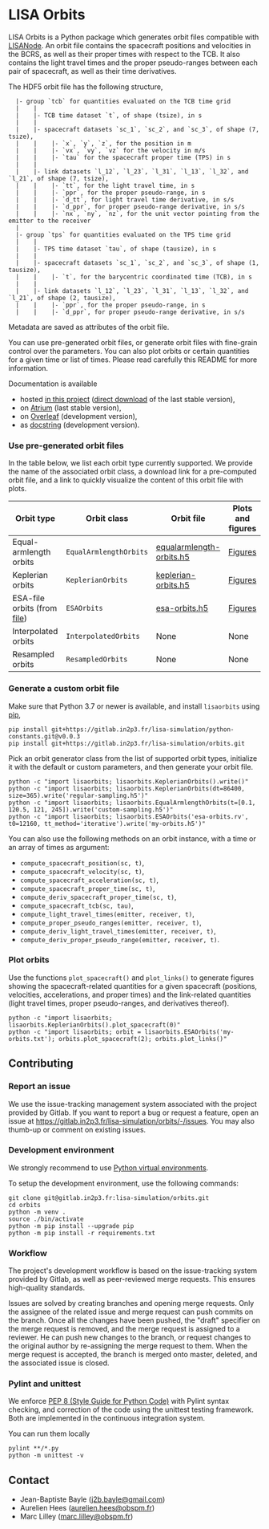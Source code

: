 # LISA Orbits

LISA Orbits is a Python package which generates orbit files compatible with [LISANode](https://gitlab.in2p3.fr/j2b.bayle/LISANode). An orbit file contains the spacecraft positions and velocities in the BCRS, as well as their proper times with respect to the TCB. It also contains the light travel times and the proper pseudo-ranges between each pair of spacecraft, as well as their time derivatives.

The HDF5 orbit file has the following structure,
```
  |- group `tcb` for quantities evaluated on the TCB time grid
  |    |
  |    |- TCB time dataset `t`, of shape (tsize), in s
  |    |
  |    |- spacecraft datasets `sc_1`, `sc_2`, and `sc_3`, of shape (7, tsize),
  |    |    |- `x`, `y`, `z`, for the position in m
  |    |    |- `vx`, `vy`, `vz` for the velocity in m/s
  |    |    |- `tau` for the spacecraft proper time (TPS) in s
  |    |
  |    |- link datasets `l_12`, `l_23`, `l_31`, `l_13`, `l_32`, and `l_21`, of shape (7, tsize),
  |    |    |- `tt`, for the light travel time, in s
  |    |    |- `ppr`, for the proper pseudo-range, in s
  |    |    |- `d_tt`, for light travel time derivative, in s/s
  |    |    |- `d_ppr`, for proper pseudo-range derivative, in s/s
  |    |    |- `nx`, `ny`, `nz`, for the unit vector pointing from the emitter to the receiver   
  |
  |- group `tps` for quantities evaluated on the TPS time grid
  |    |
  |    |- TPS time dataset `tau`, of shape (tausize), in s
  |    |
  |    |- spacecraft datasets `sc_1`, `sc_2`, and `sc_3`, of shape (1, tausize),
  |    |    |- `t`, for the barycentric coordinated time (TCB), in s
  |    |
  |    |- link datasets `l_12`, `l_23`, `l_31`, `l_13`, `l_32`, and `l_21`, of shape (2, tausize),
  |    |    |- `ppr`, for the proper pseudo-range, in s
  |    |    |- `d_ppr`, for proper pseudo-range derivative, in s/s
```

Metadata are saved as attributes of the orbit file.

You can use pre-generated orbit files, or generate orbit files with fine-grain control over the parameters. You can also plot orbits or certain quantities for a given time or list of times. Please read carefully this README for more information.

Documentation is available
* hosted [in this project](https://gitlab.in2p3.fr/lisa-simulation/orbits/-/blob/master/docs/LISA_Orbit_Simulation_Model.pdf) ([direct download](https://gitlab.in2p3.fr/lisa-simulation/orbits/-/raw/master/docs/LISA_Orbit_Simulation_Model.pdf?inline=false) of the last stable version),
* on [Atrium](https://atrium.in2p3.fr/9dc7bc5d-4ba8-49f8-8b8f-aa33ae537eb9) (last stable version),
* on [Overleaf](https://www.overleaf.com/read/smnkbbbqhscj) (development version),
* as [docstring](https://gitlab.in2p3.fr/lisa-simulation/orbits/-/blob/master/lisaorbits/generators.py) (development version).

### Use pre-generated orbit files

In the table below, we list each orbit type currently supported. We provide the name of the associated orbit class, a download link for a pre-computed orbit file, and a link to quickly visualize the content of this orbit file with plots.

| Orbit type | Orbit class | Orbit file | Plots and figures |
|------------|-------------|------------|-------------------|
| Equal-armlength orbits | `EqualArmlengthOrbits` | [equalarmlength-orbits.h5](https://gitlab.in2p3.fr/lisa-simulation/orbits/-/jobs/artifacts/master/raw/equalarmlength-orbits.h5?job=equalarmlength-orbits) | [Figures](https://gitlab.in2p3.fr/lisa-simulation/orbits/-/jobs/artifacts/master/browse?job=equalarmlength-orbits) |
| Keplerian orbits | `KeplerianOrbits` | [keplerian-orbits.h5](https://gitlab.in2p3.fr/lisa-simulation/orbits/-/jobs/artifacts/master/raw/keplerian-orbits.h5?job=keplerian-orbits) | [Figures](https://gitlab.in2p3.fr/lisa-simulation/orbits/-/jobs/artifacts/master/browse?job=keplerian-orbits) |
| ESA-file orbits (from [file](https://gitlab.in2p3.fr/lisa-simulation/orbits/-/blob/master/tests/esa/LISA2500Mm.rv)) | `ESAOrbits` | [esa-orbits.h5](https://gitlab.in2p3.fr/lisa-simulation/orbits/-/jobs/artifacts/master/raw/esa-orbits.h5?job=esa-orbits) | [Figures](https://gitlab.in2p3.fr/lisa-simulation/orbits/-/jobs/artifacts/master/browse?job=esa-orbits) |
| Interpolated orbits | `InterpolatedOrbits` | None | None |
| Resampled orbits | `ResampledOrbits` | None | None |

### Generate a custom orbit file

Make sure that Python 3.7 or newer is available, and install `lisaorbits` using [pip](https://pip.pypa.io/en/stable/),
```
pip install git+https://gitlab.in2p3.fr/lisa-simulation/python-constants.git@v0.0.3
pip install git+https://gitlab.in2p3.fr/lisa-simulation/orbits.git
```

Pick an orbit generator class from the list of supported orbit types, initialize it with the default or custom parameters, and then generate your orbit file.
```
python -c "import lisaorbits; lisaorbits.KeplerianOrbits().write()"
python -c "import lisaorbits; lisaorbits.KeplerianOrbits(dt=86400, size=365).write('regular-sampling.h5')"
python -c "import lisaorbits; lisaorbits.EqualArmlengthOrbits(t=[0.1, 120.5, 121, 245]).write('custom-sampling.h5')"
python -c "import lisaorbits; lisaorbits.ESAOrbits('esa-orbits.rv', t0=12160, tt_method='iterative').write('my-orbits.h5')"
```

You can also use the following methods on an orbit instance, with a time or an array of times as argument:
* `compute_spacecraft_position(sc, t)`,
* `compute_spacecraft_velocity(sc, t)`,
* `compute_spacecraft_acceleration(sc, t)`,
* `compute_spacecraft_proper_time(sc, t)`,
* `compute_deriv_spacecraft_proper_time(sc, t)`,
* `compute_spacecraft_tcb(sc, tau)`,
* `compute_light_travel_times(emitter, receiver, t)`,
* `compute_proper_pseudo_ranges(emitter, receiver, t)`,
* `compute_deriv_light_travel_times(emitter, receiver, t)`,
* `compute_deriv_proper_pseudo_range(emitter, receiver, t)`.

### Plot orbits

Use the functions `plot_spacecraft()` and `plot_links()` to generate figures showing the spacecraft-related quantities for a given spacecraft (positions, velocities, accelerations, and proper times) and the link-related quantities (light travel times, proper pseudo-ranges, and derivatives thereof).
```
python -c "import lisaorbits; lisaorbits.KeplerianOrbits().plot_spacecraft(0)"
python -c "import lisaorbits; orbit = lisaorbits.ESAOrbits('my-orbits.txt'); orbits.plot_spacecraft(2); orbits.plot_links()"
```

## Contributing

### Report an issue

We use the issue-tracking management system associated with the project provided by Gitlab. If you want to report a bug or request a feature, open an issue at https://gitlab.in2p3.fr/lisa-simulation/orbits/-/issues. You may also thumb-up or comment on existing issues.

### Development environment

We strongly recommend to use [Python virtual environments](https://docs.python.org/3/tutorial/venv.html).

To setup the development environment, use the following commands:
```
git clone git@gitlab.in2p3.fr:lisa-simulation/orbits.git
cd orbits
python -m venv .
source ./bin/activate
python -m pip install --upgrade pip
python -m pip install -r requirements.txt
```

### Workflow

The project's development workflow is based on the issue-tracking system provided by Gitlab, as well as peer-reviewed merge requests. This ensures high-quality standards.

Issues are solved by creating branches and opening merge requests. Only the assignee of the related issue and merge request can push commits on the branch. Once all the changes have been pushed, the "draft" specifier on the merge request is removed, and the merge request is assigned to a reviewer. He can push new changes to the branch, or request changes to the original author by re-assigning the merge request to them. When the merge request is accepted, the branch is merged onto master, deleted, and the associated issue is closed.

### Pylint and unittest

We enforce [PEP 8 (Style Guide for Python Code)](https://www.python.org/dev/peps/pep-0008/) with Pylint syntax checking, and correction of the code using the unittest testing framework. Both are implemented in the continuous integration system.

You can run them locally
```
pylint **/*.py
python -m unittest -v
```

## Contact

* Jean-Baptiste Bayle (j2b.bayle@gmail.com)
* Aurelien Hees (aurelien.hees@obspm.fr)
* Marc Lilley (marc.lilley@obspm.fr)
